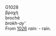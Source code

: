 <body>
  <p>G1028<br>  βροχή  <br> brochē  <br><i>brokh-ay‘ </i><br>From <a href="g1026.htm">1026</a>  <i>rain:</i> - rain.<br></p>
 </body>